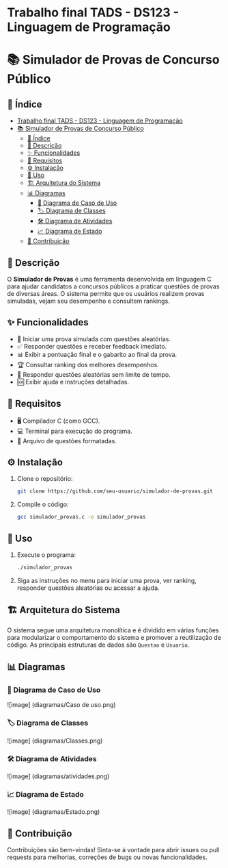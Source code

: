 # Trabalho final TADS - DS123 - Linguagem de Programação
# 📚 Simulador de Provas de Concurso Público

## 📑 Índice
- [Trabalho final TADS - DS123 - Linguagem de Programação](#trabalho-final-tads---ds123---linguagem-de-programação)
- [📚 Simulador de Provas de Concurso Público](#-simulador-de-provas-de-concurso-público)
  - [📑 Índice](#-índice)
  - [📜 Descrição](#-descrição)
  - [✨ Funcionalidades](#-funcionalidades)
  - [🔧 Requisitos](#-requisitos)
  - [⚙️ Instalação](#️-instalação)
  - [🚀 Uso](#-uso)
  - [🏗 Arquitetura do Sistema](#-arquitetura-do-sistema)
  - [📊 Diagramas](#-diagramas)
    - [🎨 Diagrama de Caso de Uso](#-diagrama-de-caso-de-uso)
    - [🏷 Diagrama de Classes](#-diagrama-de-classes)
    - [🛠 Diagrama de Atividades](#-diagrama-de-atividades)
    - [📈 Diagrama de Estado](#-diagrama-de-estado)
  - [🤝 Contribuição](#-contribuição)

## 📜 Descrição
O **Simulador de Provas** é uma ferramenta desenvolvida em linguagem C para ajudar candidatos a concursos públicos a praticar questões de provas de diversas áreas. O sistema permite que os usuários realizem provas simuladas, vejam seu desempenho e consultem rankings.

## ✨ Funcionalidades
- 📝 Iniciar uma prova simulada com questões aleatórias.
- ✅ Responder questões e receber feedback imediato.
- 📊 Exibir a pontuação final e o gabarito ao final da prova.
- 🏆 Consultar ranking dos melhores desempenhos.
- 🔄 Responder questões aleatórias sem limite de tempo.
- 🆘 Exibir ajuda e instruções detalhadas.

## 🔧 Requisitos
- 🖥 Compilador C (como GCC).
- 💻 Terminal para execução do programa.
- 📂 Arquivo de questões formatadas.

## ⚙️ Instalação
1. Clone o repositório:
    ```bash
    git clone https://github.com/seu-usuario/simulador-de-provas.git
    ```
2. Compile o código:
    ```bash
    gcc simulador_provas.c -o simulador_provas
    ```

## 🚀 Uso
1. Execute o programa:
    ```bash
    ./simulador_provas
    ```
2. Siga as instruções no menu para iniciar uma prova, ver ranking, responder questões aleatórias ou acessar a ajuda.

## 🏗 Arquitetura do Sistema
O sistema segue uma arquitetura monolítica e é dividido em várias funções para modularizar o comportamento do sistema e promover a reutilização de código. As principais estruturas de dados são `Questao` e `Usuario`.

## 📊 Diagramas

### 🎨 Diagrama de Caso de Uso
![image] (diagramas/Caso de uso.png)

### 🏷 Diagrama de Classes
![image] (diagramas/Classes.png)

### 🛠 Diagrama de Atividades
![image] (diagramas/atividades.png)

### 📈 Diagrama de Estado
![image] (diagramas/Estado.png)

## 🤝 Contribuição
Contribuições são bem-vindas! Sinta-se à vontade para abrir issues ou pull requests para melhorias, correções de bugs ou novas funcionalidades.



